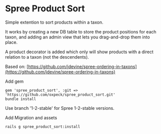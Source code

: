 Spree Product Sort
==================

Simple extention to sort products within a taxon.

It works by creating a new DB table to store the product positions for each taxon, and adding an admin view that lets you drag-and-drop them into place.

A product decorator is added which only will show products with a direct relation to a taxon (not the descendents).

Based on: [https://github.com/jdevine/spree-ordering-in-taxons](https://github.com/jdevine/spree-ordering-in-taxons)

Add gem 

    gem 'spree_product_sort', :git => 'https://github.com/oxpeck/spree_product_sort.git'
    bundle install

Use branch '1-2-stable' for Spree 1-2-stable versions.

Add Migration and assets

    rails g spree_product_sort:install